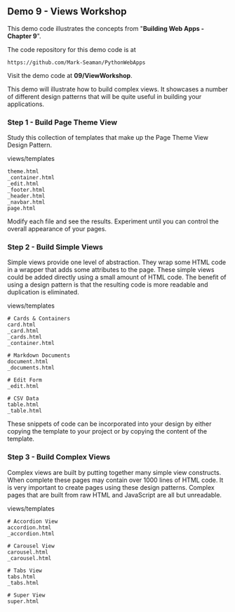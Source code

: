 ## Demo 9 - Views Workshop

This demo code illustrates the concepts from "**Building Web Apps - Chapter 9**".

The code repository for this demo code is at

    https://github.com/Mark-Seaman/PythonWebApps
    
Visit the demo code at **09/ViewWorkshop**.

This demo will illustrate how to build complex views.
It showcases a number of different design patterns that will be quite useful
in building your applications.



### Step 1 - Build Page Theme View

Study this collection of templates that make up the Page Theme View Design 
Pattern.

views/templates

    theme.html
    _container.html
    _edit.html
    _footer.html
    _header.html
    _navbar.html
    page.html

Modify each file and see the results.  Experiment until you can control the overall appearance
of your pages.



### Step 2 - Build Simple Views

Simple views provide one level of abstraction. They wrap some HTML code in
a wrapper that adds some attributes to the page. These simple views could be
added directly using a small amount of HTML code. The benefit of using a
design pattern is that the resulting code is more readable and duplication 
is eliminated.

views/templates

    # Cards & Containers
    card.html
    _card.html
    _cards.html
    _container.html

    # Markdown Documents
    document.html
    _documents.html

    # Edit Form
    _edit.html
    
    # CSV Data
    table.html
    _table.html

These snippets of code can be incorporated into your design by either copying the template to your
project or by copying the content of the template.


### Step 3 - Build Complex Views

Complex views are built by putting together many simple view constructs. 
When complete these pages may contain over 1000 lines of HTML code. It is 
very important to create pages using these design patterns. Complex pages that
are built from raw HTML and JavaScript are all but unreadable.


views/templates

    # Accordion View
    accordion.html
    _accordion.html

    # Carousel View
    carousel.html
    _carousel.html

    # Tabs View
    tabs.html
    _tabs.html

    # Super View
    super.html

